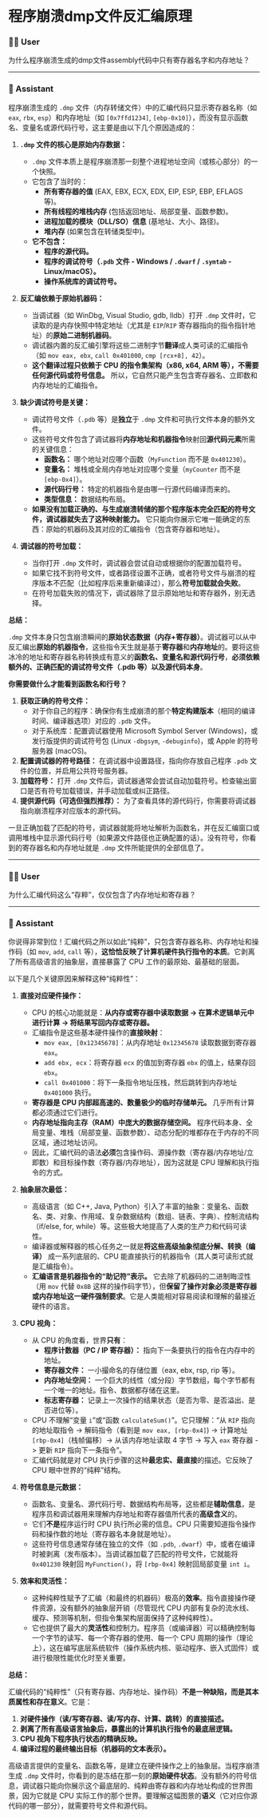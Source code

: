 # 程序崩溃dmp文件反汇编原理

### 🧑‍💻 User

为什么程序崩溃生成的dmp文件assembly代码中只有寄存器名字和内存地址？

---

### 🤖 Assistant

程序崩溃生成的 `.dmp` 文件（内存转储文件）中的汇编代码只显示寄存器名称（如 `eax`, `rbx`, `esp`）和内存地址（如 `[0x7ffd1234]`, `[ebp-0x10]`），而没有显示函数名、变量名或源代码行号，这主要是由以下几个原因造成的：

1.  **`.dmp` 文件的核心是原始内存数据：**
    *   `.dmp` 文件本质上是程序崩溃那一刻整个进程地址空间（或核心部分）的一个快照。
    *   它包含了当时的：
        *   **所有寄存器的值** (EAX, EBX, ECX, EDX, EIP, ESP, EBP, EFLAGS 等)。
        *   **所有线程的堆栈内存** (包括返回地址、局部变量、函数参数)。
        *   **进程加载的模块（DLL/SO）信息** (基地址、大小、路径)。
        *   **堆内存** (如果包含在转储类型中)。
    *   **它不包含：**
        *   **程序的源代码。**
        *   **程序的调试符号（`.pdb` 文件 - Windows / `.dwarf` / `.symtab` - Linux/macOS）。**
        *   **操作系统库的调试符号。**

2.  **反汇编依赖于原始机器码：**
    *   当调试器（如 WinDbg, Visual Studio, gdb, lldb）打开 `.dmp` 文件时，它读取的是内存快照中特定地址（尤其是 `EIP`/`RIP` 寄存器指向的指令指针地址）的**原始二进制机器码**。
    *   调试器内置的反汇编引擎将这些二进制字节**翻译**成人类可读的汇编指令（如 `mov eax, ebx`, `call 0x401000`, `cmp [rcx+8], 42`）。
    *   **这个翻译过程只依赖于 CPU 的指令集架构（x86, x64, ARM 等），不需要任何源代码或符号信息。** 所以，它自然只能产生包含寄存器名、立即数和内存地址的汇编指令。

3.  **缺少调试符号是关键：**
    *   调试符号文件（`.pdb` 等）是**独立**于 `.dmp` 文件和可执行文件本身的额外文件。
    *   这些符号文件包含了调试器将**内存地址和机器指令**映射回**源代码元素**所需的关键信息：
        *   **函数名：** 哪个地址对应哪个函数（`MyFunction` 而不是 `0x401230`）。
        *   **变量名：** 堆栈或全局内存地址对应哪个变量（`myCounter` 而不是 `[ebp-0x4]`）。
        *   **源代码行号：** 特定的机器指令是由哪一行源代码编译而来的。
        *   **类型信息：** 数据结构布局。
    *   **如果没有加载正确的、与生成崩溃转储的那个程序版本完全匹配的符号文件，调试器就失去了这种映射能力。** 它只能向你展示它唯一能确定的东西：原始的机器码及其对应的汇编指令（包含寄存器和地址）。

4.  **调试器的符号加载：**
    *   当你打开 `.dmp` 文件时，调试器会尝试自动或根据你的配置加载符号。
    *   如果它找不到符号文件，或者路径设置不正确，或者符号文件与崩溃的程序版本不匹配（比如程序后来重新编译过），那么**符号加载就会失败**。
    *   在符号加载失败的情况下，调试器除了显示原始地址和寄存器外，别无选择。

**总结：**

`.dmp` 文件本身只包含崩溃瞬间的**原始状态数据（内存+寄存器）**。调试器可以从中反汇编出**原始的机器指令**，这些指令天生就是基于**寄存器**和**内存地址**的。要将这些冰冷的地址和寄存器名称转换成有意义的**函数名、变量名和源代码行号**，**必须依赖额外的、正确匹配的调试符号文件（.pdb 等）以及源代码本身**。

**你需要做什么才能看到函数名和行号？**

1.  **获取正确的符号文件：**
    *   对于你自己的程序：确保你有生成崩溃的那个**特定构建版本**（相同的编译时间、编译器选项）对应的 `.pdb` 文件。
    *   对于系统库：配置调试器使用 Microsoft Symbol Server (Windows)，或发行版提供的调试符号包 (Linux `-dbgsym`, `-debuginfo`)，或 Apple 的符号服务器 (macOS)。
2.  **配置调试器的符号路径：** 在调试器中设置路径，指向你存放自己程序 `.pdb` 文件的位置，并启用公共符号服务器。
3.  **加载符号：** 打开 `.dmp` 文件后，调试器通常会尝试自动加载符号。检查输出窗口是否有符号加载错误，并手动加载或纠正路径。
4.  **提供源代码（可选但强烈推荐）：** 为了查看具体的源代码行，你需要将调试器指向崩溃程序对应版本的源代码。

一旦正确加载了匹配的符号，调试器就能将地址解析为函数名，并在反汇编窗口或调用堆栈中显示源代码行号（如果源文件路径也正确配置的话）。没有符号，你看到的寄存器名和内存地址就是 `.dmp` 文件所能提供的全部信息了。

---

### 🧑‍💻 User

为什么汇编代码这么“存粹”，仅仅包含了内存地址和寄存器？

---

### 🤖 Assistant

你说得非常到位！汇编代码之所以如此“纯粹”，只包含寄存器名称、内存地址和操作码（如 `mov`, `add`, `call` 等），**这恰恰反映了计算机硬件执行指令的本质**。它剥离了所有高级语言的抽象层，直接暴露了 CPU 工作的最原始、最基础的层面。

以下是几个关键原因来解释这种“纯粹性”：

1.  **直接对应硬件操作：**
    *   CPU 的核心功能就是：**从内存或寄存器中读取数据 -> 在算术逻辑单元中进行计算 -> 将结果写回内存或寄存器。**
    *   汇编指令是这些基本硬件操作的**直接映射**：
        *   `mov eax, [0x12345678]`：从内存地址 `0x12345678` 读取数据到寄存器 `eax`。
        *   `add ebx, ecx`：将寄存器 `ecx` 的值加到寄存器 `ebx` 的值上，结果存回 `ebx`。
        *   `call 0x401000`：将下一条指令地址压栈，然后跳转到内存地址 `0x401000` 执行。
    *   **寄存器是 CPU 内部超高速的、数量极少的临时存储单元。** 几乎所有计算都必须通过它们进行。
    *   **内存地址指向主存（RAM）中庞大的数据存储空间。** 程序代码本身、全局变量、堆栈（局部变量、函数参数）、动态分配的堆都存在于内存的不同区域，通过地址访问。
    *   因此，汇编代码的语法**必须**包含操作码、源操作数（寄存器/内存地址/立即数）和目标操作数（寄存器/内存地址），因为这就是 CPU 理解和执行指令的方式。

2.  **抽象层次最低：**
    *   高级语言（如 C++, Java, Python）引入了丰富的抽象：变量名、函数名、类、对象、作用域、复杂数据结构（数组、链表、字典）、控制流结构（if/else, for, while）等。这些极大地提高了人类的生产力和代码可读性。
    *   编译器或解释器的核心任务之一就是**将这些高级抽象彻底分解、转换（编译）** 成一系列底层的、CPU 能直接执行的机器指令（其人类可读形式就是汇编指令）。
    *   **汇编语言是机器指令的“助记符”表示。** 它去除了机器码的二进制晦涩性（用 `mov` 代替 `0x8B` 这样的操作码字节），但**保留了操作对象必须是寄存器或内存地址这一硬件强制要求**。它是人类能相对容易阅读和理解的最接近硬件的语言。

3.  **CPU 视角：**
    *   从 CPU 的角度看，世界**只有**：
        *   **程序计数器（PC / IP 寄存器）：** 指向下一条要执行的指令在内存中的地址。
        *   **寄存器文件：** 一小撮命名的存储位置（eax, ebx, rsp, rip 等）。
        *   **内存地址空间：** 一个巨大的线性（或分段）字节数组，每个字节都有一个唯一的地址。指令、数据都存储在这里。
        *   **标志寄存器：** 记录上一次操作的结果状态（是否为零、是否溢出、是否进位等）。
    *   CPU 不理解“变量 `i`”或“函数 `calculateSum()`”。它只理解：“从 `RIP` 指向的地址取指令 -> 解码指令（看到是 `mov eax, [rbp-0x4]`) -> 计算地址 `[rbp-0x4]`（栈帧偏移）-> 从该内存地址读取 4 字节 -> 写入 `eax` 寄存器 -> 更新 `RIP` 指向下一条指令”。
    *   汇编代码就是对 CPU 执行步骤的这种**最忠实、最直接**的描述。它反映了 CPU 眼中世界的“纯粹”结构。

4.  **符号信息是元数据：**
    *   函数名、变量名、源代码行号、数据结构布局等，这些都是**辅助信息**，是程序员和调试器用来理解内存地址和寄存器值所代表的**高级含义**的。
    *   它们**不是**程序运行时 CPU 执行所必需的信息。CPU 只需要知道指令操作码和操作数的地址（寄存器名本身就是地址）。
    *   这些符号信息通常存储在独立的文件（如 `.pdb`, `.dwarf`）中，或者在编译时被剥离（发布版本）。当调试器加载了匹配的符号文件，它就能将 `0x401230` 映射回 `MyFunction()`，将 `[rbp-0x4]` 映射回局部变量 `int i`。

5.  **效率和灵活性：**
    *   这种纯粹性赋予了汇编（和最终的机器码）极高的**效率**。指令直接操作硬件资源，没有额外的抽象层开销（尽管现代 CPU 内部有复杂的流水线、缓存、预测等机制，但指令集架构层面保持了这种纯粹性）。
    *   它也提供了最大的**灵活性**和控制力。程序员（或编译器）可以精确控制每一个字节的读写、每一个寄存器的使用、每一个 CPU 周期的操作（理论上），这在编写底层系统软件（操作系统内核、驱动程序、嵌入式固件）或进行极限性能优化时至关重要。

**总结：**

汇编代码的“纯粹性”（只有寄存器、内存地址、操作码）**不是一种缺陷，而是其本质属性和存在意义**。它是：

1.  **对硬件操作（读/写寄存器、读/写内存、计算、跳转）的直接描述。**
2.  **剥离了所有高级语言抽象后，暴露出的计算机执行指令的最底层逻辑。**
3.  **CPU 视角下程序执行状态的精确反映。**
4.  **编译过程的最终输出目标（机器码的文本表示）。**

高级语言提供的变量名、函数名等，是建立在硬件操作之上的抽象层。当程序崩溃生成 `.dmp` 文件时，你看到的是冻结在那一刻的**原始硬件状态**。没有额外的符号信息，调试器只能向你展示这个最底层的、纯粹由寄存器和内存地址构成的世界图景，因为它就是 CPU 实际工作的那个世界。要理解这幅图景的**语义**（它对应你源代码的哪一部分），就需要符号文件和源代码。